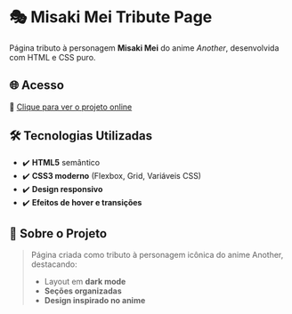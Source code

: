 # 🎭 Misaki Mei Tribute Page

Página tributo à personagem **Misaki Mei** do anime *Another*, desenvolvida com HTML e CSS puro.

## 🌐 Acesso
🔗 [Clique para ver o projeto online](https://fabricio076.github.io/projects/misaki-mei/)


## 🛠 Tecnologias Utilizadas
- ✔️ **HTML5** semântico
- ✔️ **CSS3 moderno** (Flexbox, Grid, Variáveis CSS)
- ✔️ **Design responsivo**
- ✔️ **Efeitos de hover e transições**

## 📌 Sobre o Projeto
> Página criada como tributo à personagem icônica do anime Another, destacando:
> - Layout em **dark mode**
> - **Seções organizadas**
> - **Design inspirado no anime**
